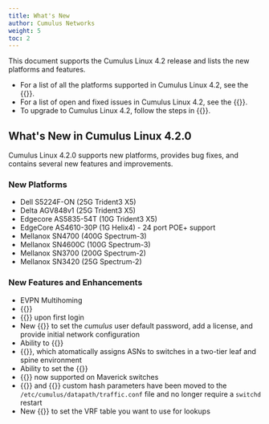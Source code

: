 ```yaml
---
title: What's New
author: Cumulus Networks
weight: 5
toc: 2
---
```

This document supports the Cumulus Linux 4.2 release and lists the new platforms and features.

- For a list of all the platforms supported in Cumulus Linux 4.2, see the {{<exlink url="https://cumulusnetworks.com/products/hardware-compatibility-list/" text="Hardware Compatibility List (HCL)">}}.
- For a list of open and fixed issues in Cumulus Linux 4.2, see the {{<link title="Cumulus Linux 4.2 Release Notes" text="Cumulus Linux 4.2 Release Notes">}}.
- To upgrade to Cumulus Linux 4.2, follow the steps in {{<link url="Upgrading-Cumulus-Linux">}}.

## What's New in Cumulus Linux 4.2.0

Cumulus Linux 4.2.0 supports new platforms, provides bug fixes, and contains several new features and improvements.

### New Platforms

- Dell S5224F-ON (25G Trident3 X5)
- Delta AGV848v1 (25G Trident3 X5)
- Edgecore AS5835-54T (10G Trident3 X5)
- EdgeCore AS4610-30P (1G Helix4) - 24 port POE+ support
- Mellanox SN4700 (400G Spectrum-3)
- Mellanox SN4600C (100G Spectrum-3)
- Mellanox SN3700 (200G Spectrum-2)
- Mellanox SN3420 (25G Spectrum-2)

### New Features and Enhancements

- EVPN Multihoming
- {{<link url="DHCP-Snooping" text="DHCP Snooping">}}
- {{<link url="Quick-Start-Guide#login-credentials" text="Mandatory cumulus user default password change">}} upon first login
- New {{<link url="Installing-a-New-Cumulus-Linux-Image#onie-installation-options" text="ONIE command line options">}} to set the *cumulus* user default password, add a license, and provide initial network configuration
- Ability to {{<link url="Installing-a-New-Cumulus-Linux-Image#edit-the-cumulus-linux-image-advanced" text="edit the Cumulus Linux image file">}}
- {{<link url="Border-Gateway-Protocol-BGP/#auto-bgp" text="Auto BGP">}}, which atomatically assigns ASNs to switches in a two-tier leaf and spine environment
- Ability to set the {{<link title="Network Troubleshooting#use-the-cpu-port-as-the-span-destination" text="CPU as a SPAN destination interface">}}
- {{<link url="Buffer-and-Queue-Management/" text="QoS">}} now supported on Maverick switches
- {{<link url="Equal-Cost-Multipath-Load-Sharing-Hardware-ECMP/#ecmp-custom-hashing" text="ECMP">}} and {{<link url="Bonding-Link-Aggregation/#lag-custom-hashing" text="LAG">}} custom hash parameters have been moved to the `/etc/cumulus/datapath/traffic.conf` file and no longer require a `switchd` restart
- New {{<link url="Policy-based-Routing" text="PBR rule option">}} to set the VRF table you want to use for lookups
